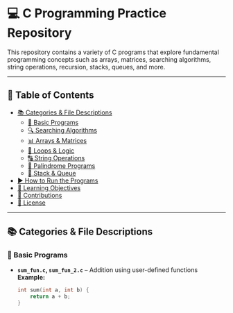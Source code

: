 # 💻 C Programming Practice Repository

This repository contains a variety of C programs that explore fundamental programming concepts such as arrays, matrices, searching algorithms, string operations, recursion, stacks, queues, and more.

---

## 📑 Table of Contents

- [📚 Categories & File Descriptions](#-categories--file-descriptions)
  - [🔢 Basic Programs](#-basic-programs)
  - [🔍 Searching Algorithms](#-searching-algorithms)
  - [📊 Arrays & Matrices](#-arrays--matrices)
  - [🔁 Loops & Logic](#-loops--logic)
  - [🔠 String Operations](#-string-operations)
  - [🔁 Palindrome Programs](#-palindrome-programs)
  - [🧮 Stack & Queue](#-stack--queue)
- [▶️ How to Run the Programs](#️-how-to-run-the-programs)
- [🧠 Learning Objectives](#-learning-objectives)
- [🙌 Contributions](#-contributions)
- [📄 License](#-license)

---

## 📚 Categories & File Descriptions

### 🔢 Basic Programs

- **`sum_fun.c`, `sum_fun_2.c`** – Addition using user-defined functions  
  **Example:**
  ```c
  int sum(int a, int b) {
      return a + b;
  }
